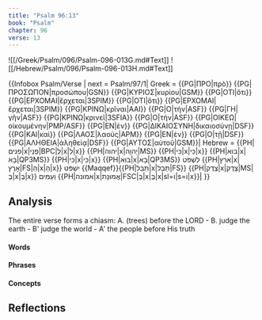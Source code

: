 ```yaml
---
title: "Psalm 96:13"
book: "Psalm"
chapter: 96
verse: 13
---
```

![[/Greek/Psalm/096/Psalm-096-013G.md#Text]]
![[/Hebrew/Psalm/096/Psalm-096-013H.md#Text]]

{{Infobox Psalm/Verse |
  next = Psalm/97/1|
  Greek = {{PG|ΠΡΟ|πρὸ}} {{PG|ΠΡΟΣΩΠΟΝ|προσώπου|GSN}} {{PG|ΚΥΡΙΟΣ|κυρίου|GSM}} {{PG|ΟΤΙ|ὅτι}} {{PG|ΕΡΧΟΜΑΙ|ἔρχεται|3SPIM}} {{PG|ΟΤΙ|ὅτι}} {{PG|ΕΡΧΟΜΑΙ|ἔρχεται|3SPIM}} {{PG|ΚΡΙΝΩ|κρῖναι|AAI}} {{PG|Ο|τὴν|ASF}} {{PG|ΓΗ|γῆν|ASF}} {{PG|ΚΡΙΝΩ|κρινεῖ|3SFIA}} {{PG|Ο|τὴν|ASF}} {{PG|ΟΙΚΕΩ|οἰκουμένην|PMP/ASF}} {{PG|ΕΝ|ἐν}} {{PG|ΔΙΚΑΙΟΣΥΝΗ|δικαιοσύνῃ|DSF}} {{PG|ΚΑΙ|καὶ}} {{PG|ΛΑΟΣ|λαοὺς|APM}} {{PG|ΕΝ|ἐν}} {{PG|Ο|τῇ|DSF}} {{PG|ΑΛΗΘΕΙΑ|ἀληθείᾳ|DSF}} {{PG|ΑΥΤΟΣ|αὐτοῦ|GSM}}|
  Hebrew = {{PH|פנים|x|פְנֵי|BPC|לְ|x|לִ|x}} {{PH|יהוה|x|יְהוָה|MS}} {{PH|כִּי|x|כִּי|x}} {{PH|בוא|x|בָא|QP3MS}} {{PH|כִּי|x|כִּי|x}} {{PH|בוא|x|בָא|QP3MS}}
לִשְׁפֹּט
{{PH|ארץ|x|אָרֶץ|FS|הַ|x|הָ|x}}
יִשְׁפֹּט
{{Maqqef}}{{PH|תֵּבֵל|x|תֵּבֵל|FS}} {{PH|צֶדֶק|x|צֶדֶק|MS|בְּ|x|בְּ|x}}
וְעַמִּים
{{PH|אמונה|x|אֱמוּנָת|FSC|בְּ|x|בֶּ|x|sl=וֹ|s=וֹ|x}}׃|
}}

## Analysis

The entire verse forms a chiasm: A. (trees) before the LORD - B. judge the earth - B' judge the world - A' the people before His truth

#### Words

#### Phrases

#### Concepts

## Reflections
